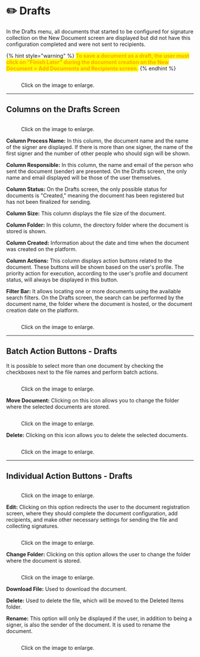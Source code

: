 # ✏️ Drafts

In the Drafts menu, all documents that started to be configured for signature collection on the New Document screen are displayed but did not have this configuration completed and were not sent to recipients.&#x20;

{% hint style="warning" %}
<mark style="color:orange;">**To save a document as a draft, the user must click on "Finish Later" during the document creation on the New Document > Add Documents and Recipients screen.**</mark>&#x20;
{% endhint %}

<figure><img src="../.gitbook/assets/01 (3).png" alt=""><figcaption><p>Click on the image to enlarge.</p></figcaption></figure>

***

## Columns on the Drafts Screen

<figure><img src="../.gitbook/assets/02 (3).png" alt=""><figcaption><p>Click on the image to enlarge.</p></figcaption></figure>

**Column Process Name:** In this column, the document name and the name of the signer are displayed. If there is more than one signer, the name of the first signer and the number of other people who should sign will be shown.&#x20;

**Column Responsible:** In this column, the name and email of the person who sent the document (sender) are presented. On the Drafts screen, the only name and email displayed will be those of the user themselves.&#x20;

**Column Status:** On the Drafts screen, the only possible status for documents is "Created," meaning the document has been registered but has not been finalized for sending.&#x20;

**Column Size:** This column displays the file size of the document.&#x20;

**Column Folder:** In this column, the directory folder where the document is stored is shown.&#x20;

**Column Created:** Information about the date and time when the document was created on the platform.&#x20;

**Column Actions:** This column displays action buttons related to the document. These buttons will be shown based on the user's profile. The priority action for execution, according to the user's profile and document status, will always be displayed in this button.&#x20;

**Filter Bar:** It allows locating one or more documents using the available search filters. On the Drafts screen, the search can be performed by the document name, the folder where the document is hosted, or the document creation date on the platform.&#x20;

<figure><img src="../.gitbook/assets/03 (2).png" alt=""><figcaption><p>Click on the image to enlarge.</p></figcaption></figure>

***

## Batch Action Buttons - Drafts&#x20;

It is possible to select more than one document by checking the checkboxes next to the file names and perform batch actions.&#x20;

<figure><img src="../.gitbook/assets/09 (1) (1).png" alt=""><figcaption><p>Click on the image to enlarge.</p></figcaption></figure>

**Move Document:** Clicking on this icon allows you to change the folder where the selected documents are stored.&#x20;

<figure><img src="../.gitbook/assets/06 (1) (1) (1).png" alt=""><figcaption><p>Click on the image to enlarge.</p></figcaption></figure>

**Delete:** Clicking on this icon allows you to delete the selected documents.&#x20;

<figure><img src="../.gitbook/assets/07 (2).png" alt=""><figcaption><p>Click on the image to enlarge.</p></figcaption></figure>

***

## Individual Action Buttons - Drafts&#x20;

<figure><img src="../.gitbook/assets/04 (2).png" alt=""><figcaption><p>Click on the image to enlarge.</p></figcaption></figure>

**Edit:** Clicking on this option redirects the user to the document registration screen, where they should complete the document configuration, add recipients, and make other necessary settings for sending the file and collecting signatures.&#x20;

<figure><img src="../.gitbook/assets/05 (3).png" alt=""><figcaption><p>Click on the image to enlarge.</p></figcaption></figure>

**Change Folder:** Clicking on this option allows the user to change the folder where the document is stored.&#x20;

<figure><img src="../.gitbook/assets/06 (1) (1) (1).png" alt=""><figcaption><p>Click on the image to enlarge.</p></figcaption></figure>

**Download File:** Used to download the document.&#x20;

**Delete:** Used to delete the file, which will be moved to the Deleted Items folder.&#x20;

**Rename:** This option will only be displayed if the user, in addition to being a signer, is also the sender of the document. It is used to rename the document.&#x20;

<figure><img src="../.gitbook/assets/08 (10).png" alt=""><figcaption><p>Click on the image to enlarge.</p></figcaption></figure>

